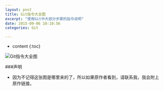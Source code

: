 ```yaml
---
layout: post
title: Git指令大全图
excerpt: "使用Git中大部分步骤的指令说明"
date: 2015-09-06 10:10:56
categories: Git

---
```


* content
{:toc}

 
![Git指令大全图](http://7xki8q.com1.z0.glb.clouddn.com/git_command.png)


###声明

- 因为不记得这张图是哪里来的了，所以如果原作者看到，请联系我，我会附上原作链接。
